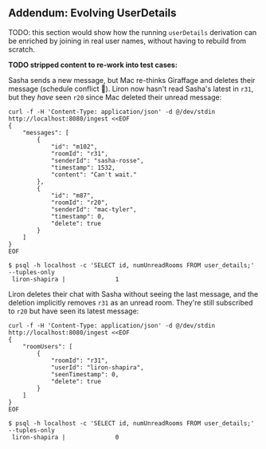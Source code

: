 
## Addendum: Evolving UserDetails

TODO: this section would show how the running `userDetails` derivation
can be enriched by joining in real user names, without having to rebuild
from scratch.

**TODO stripped content to re-work into test cases:**

Sasha sends a new message,
but Mac re-thinks Giraffage and deletes their message
(schedule conflict 🤦).
Liron now hasn't read Sasha's latest in `r31`,
but they *have* seen `r20` since Mac deleted their unread message:

```console
curl -f -H 'Content-Type: application/json' -d @/dev/stdin http://localhost:8080/ingest <<EOF
{
    "messages": [
        {
            "id": "m102",
            "roomId": "r31",
            "senderId": "sasha-rosse",
            "timestamp": 1532,
            "content": "Can't wait."
        },
        {
            "id": "m87",
            "roomId": "r20",
            "senderId": "mac-tyler",
            "timestamp": 0,
            "delete": true
        }
    ]
}
EOF

$ psql -h localhost -c 'SELECT id, numUnreadRooms FROM user_details;' --tuples-only
 liron-shapira |              1
```

Liron deletes their chat with Sasha without seeing the last message,
and the deletion implicitly removes `r31` as an unread room.
They're still subscribed to `r20` but have seen its latest message:
```console
curl -f -H 'Content-Type: application/json' -d @/dev/stdin http://localhost:8080/ingest <<EOF
{
    "roomUsers": [
        {
            "roomId": "r31",
            "userId": "liron-shapira",
            "seenTimestamp": 0,
            "delete": true
        }
    ]
}
EOF

$ psql -h localhost -c 'SELECT id, numUnreadRooms FROM user_details;' --tuples-only
 liron-shapira |              0
```